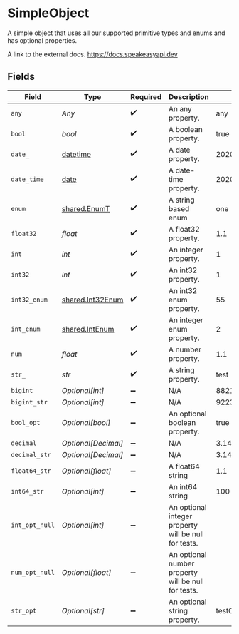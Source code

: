 # SimpleObject

A simple object that uses all our supported primitive types and enums and has optional properties.

A link to the external docs.
<https://docs.speakeasyapi.dev>


## Fields

| Field                                                                        | Type                                                                         | Required                                                                     | Description                                                                  | Example                                                                      |
| ---------------------------------------------------------------------------- | ---------------------------------------------------------------------------- | ---------------------------------------------------------------------------- | ---------------------------------------------------------------------------- | ---------------------------------------------------------------------------- |
| `any`                                                                        | *Any*                                                                        | :heavy_check_mark:                                                           | An any property.                                                             | any                                                                          |
| `bool`                                                                       | *bool*                                                                       | :heavy_check_mark:                                                           | A boolean property.                                                          | true                                                                         |
| `date_`                                                                      | [datetime](https://docs.python.org/3/library/datetime.html#datetime-objects) | :heavy_check_mark:                                                           | A date property.                                                             | 2020-01-01                                                                   |
| `date_time`                                                                  | [date](https://docs.python.org/3/library/datetime.html#date-objects)         | :heavy_check_mark:                                                           | A date-time property.                                                        | 2020-01-01T00:00:00.001Z                                                     |
| `enum`                                                                       | [shared.EnumT](../../models/shared/enumt.md)                                 | :heavy_check_mark:                                                           | A string based enum                                                          | one                                                                          |
| `float32`                                                                    | *float*                                                                      | :heavy_check_mark:                                                           | A float32 property.                                                          | 1.1                                                                          |
| `int`                                                                        | *int*                                                                        | :heavy_check_mark:                                                           | An integer property.                                                         | 1                                                                            |
| `int32`                                                                      | *int*                                                                        | :heavy_check_mark:                                                           | An int32 property.                                                           | 1                                                                            |
| `int32_enum`                                                                 | [shared.Int32Enum](../../models/shared/int32enum.md)                         | :heavy_check_mark:                                                           | An int32 enum property.                                                      | 55                                                                           |
| `int_enum`                                                                   | [shared.IntEnum](../../models/shared/intenum.md)                             | :heavy_check_mark:                                                           | An integer enum property.                                                    | 2                                                                            |
| `num`                                                                        | *float*                                                                      | :heavy_check_mark:                                                           | A number property.                                                           | 1.1                                                                          |
| `str_`                                                                       | *str*                                                                        | :heavy_check_mark:                                                           | A string property.                                                           | test                                                                         |
| `bigint`                                                                     | *Optional[int]*                                                              | :heavy_minus_sign:                                                           | N/A                                                                          | 8821239038968084                                                             |
| `bigint_str`                                                                 | *Optional[int]*                                                              | :heavy_minus_sign:                                                           | N/A                                                                          | 9223372036854775808                                                          |
| `bool_opt`                                                                   | *Optional[bool]*                                                             | :heavy_minus_sign:                                                           | An optional boolean property.                                                | true                                                                         |
| `decimal`                                                                    | *Optional[Decimal]*                                                          | :heavy_minus_sign:                                                           | N/A                                                                          | 3.141592653589793                                                            |
| `decimal_str`                                                                | *Optional[Decimal]*                                                          | :heavy_minus_sign:                                                           | N/A                                                                          | 3.14159265358979344719667586                                                 |
| `float64_str`                                                                | *Optional[float]*                                                            | :heavy_minus_sign:                                                           | A float64 string                                                             | 1.1                                                                          |
| `int64_str`                                                                  | *Optional[int]*                                                              | :heavy_minus_sign:                                                           | An int64 string                                                              | 100                                                                          |
| `int_opt_null`                                                               | *Optional[int]*                                                              | :heavy_minus_sign:                                                           | An optional integer property will be null for tests.                         |                                                                              |
| `num_opt_null`                                                               | *Optional[float]*                                                            | :heavy_minus_sign:                                                           | An optional number property will be null for tests.                          |                                                                              |
| `str_opt`                                                                    | *Optional[str]*                                                              | :heavy_minus_sign:                                                           | An optional string property.                                                 | testOptional                                                                 |